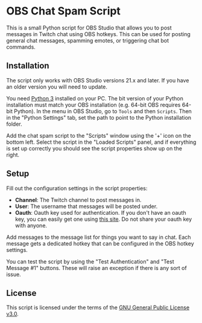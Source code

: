 # OBS Chat Spam Script
This is a small Python script for OBS Studio that allows you to post messages in Twitch chat using OBS hotkeys. This can be used for posting general chat messages, spamming emotes, or triggering chat bot commands.

## Installation
The script only works with OBS Studio versions 21.x and later. If you have an older version you will need to update.

You need [Python 3](https://www.python.org/downloads/) installed on your PC. The bit version of your Python installation must match your OBS installation (e.g. 64-bit OBS requires 64-bit Python). In the menu in OBS Studio, go to `Tools` and then `Scripts`. Then in the "Python Settings" tab, set the path to point to the Python installation folder.

Add the chat spam script to the "Scripts" window using the '+' icon on the bottom left. Select the script in the "Loaded Scripts" panel, and if everything is set up correctly you should see the script properties show up on the right.

## Setup
Fill out the configuration settings in the script properties:
* **Channel**: The Twitch channel to post messages in.
* **User**: The username that messages will be posted under.
* **Oauth**: Oauth key used for authentication. If you don't have an oauth key, you can easily get one using [this site](https://twitchapps.com/tmi/). Do not share your oauth key with anyone.

Add messages to the message list for things you want to say in chat. Each message gets a dedicated hotkey that can be configured in the OBS hotkey settings.

You can test the script by using the "Test Authentication" and "Test Message #1" buttons. These will raise an exception if there is any sort of issue.

## License
This script is licensed under the terms of the [GNU General Public License v3.0](https://www.gnu.org/licenses/gpl-3.0.en.html).
